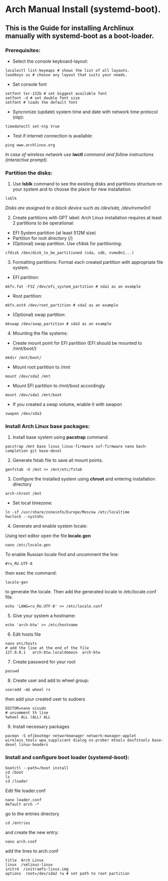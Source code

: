# Arch Manual Install (systemd-boot).

## This is the Guide for installing Archlinux manually with systemd-boot as a boot-loader.
### Prerequisites:
* Select the console keyboard-layout:
```
localectl list-keymaps # shows the list of all layouts.
loadkeys us # choose any layout that suits your needs.
```
* Set console font
```
setfont ter-132b # set biggest available font
setfont -d # set double font size
setfont # loads the default font
```
* Syncronize (update) system time and date with network time protocol (ntp):
```
timedatectl set-ntp true
```

* Test if internet connection is available:
```
ping www.archlinux.org
```
*In case of wireless network use* **iwctl** *command and follow instructions (interactive prompt).*

### Partition the disks:
1. Use **lsblk** command to see the existing disks and partitions structure on your system and to choose the place for new installation:
```
lsblk
```
*Disks are assigned to a block device such as /dev/sda, /dev/nvme0n1*

2. Create partitions with GPT label:
Arch Linux installation requires at least 2 partitions to be operational:
- EFI System partition (at least 512M size)
- Partition for root directory (/)
- (Optional) swap partition.
Use cfdisk for partitioning:
```
cfdisk /dev/disk_to_be_partitioned (sda, sdb, nvme0n1...)
```
3. Formatting partitions:
Format each created partition with appropriate file system.
- EFI partition: 
```
mkfs.fat -F32 /dev/efi_system_partition # sda1 as an example
```
- Root partition: 
```
mkfs.ext4 /dev/root_partition # sda2 as an example
```
- (Optional) swap partition: 
```
mkswap /dev/swap_partition # sda3 as an example
```

4. Mounting the file systems:
- Create mount point for EFI partition (EFI should be mounted to /mnt/boot/)
```
mkdir /mnt/boot/
```
- Mount root partition to /mnt
```
mount /dev/sda2 /mnt
```
- Mount EFI partition to /mnt/boot accordingly
```
mount /dev/sda1 /mnt/boot
```
- If you created a swap volume, enable it with swapon
```
swapon /dev/sda3
```

### Install Arch Linux base packages:
1. Install base system using **pacstrap** command.
```
pacstrap /mnt base linux linux-firmware sof-firmware nano bash-completion git base-devel
```
2. Generate fstab file to save all mount points.
```
genfstab -U /mnt >> /mnt/etc/fstab
```
3. Configure the installed system using **chroot** and entering installation directory
```
arch-chroot /mnt
```
- Set local timezone:
```
ln -sf /usr/share/zoneinfo/Europe/Moscow /etc/localtime
hwclock --systohc
```
4. Generate and enable system locale:
  
Using text editor open the file **locale.gen**
```
nano /etc/locale.gen
```
To enable Russian locale find and uncomment the line:
```
#ru_RU.UTF-8
```
then exec the command:
```
locale-gen
```
to generate the locale.
Then add the generated locale to /etc/locale.conf file.
```
echo 'LANG=ru_RU.UTF-8' >> /etc/locale.conf
```
5. Give your system a hostname:
```
echo 'arch-btw' >> /etc/hostname
```
6. Edit hosts file
```
nano etc/hosts
# add the line at the end of the file
127.0.0.1   arch-btw.localdomain  arch-btw
```
7. Create password for your root
```
passwd
```
8. Create user and add to wheel group:
```
useradd -mG wheel rs
```
then add your created user to sudoers
```
EDITOR=nano visudo
# uncomment th line
%wheel ALL (ALL) ALL
```
9. Install necessary packages
```
pacman -S efibootmgr networkmanager network-manager-applet wireless_tools wpa_supplicant dialog os-prober mtools dosfstools base-devel linux-headers
```
### Install and configure boot loader (systemd-boot):
```
bootctl --path=/boot install
cd /boot
ls
cd /loader
```
Edit file loader.conf
```
nano loader.conf
default arch -*
```
go to the entries directory
```
cd /entries
```
and create the new entry:
```
nano arch.conf
```
add the lines to arch.conf
```
title  Arch Linux
linux  /vmlinuz-linux
initrd  /initramfs-linux.img
options  root=/dev/sda2 rw # set path to root partition
```






